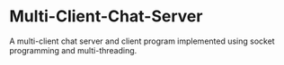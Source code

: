 # Multi-Client-Chat-Server
A multi-client chat server and client program implemented using socket programming and multi-threading.
